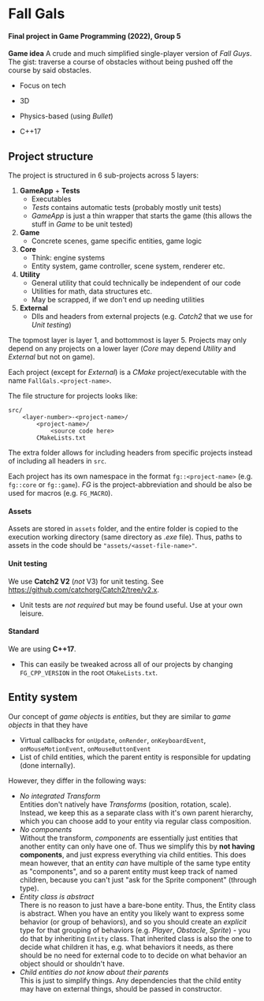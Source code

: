 # Fall Gals

#### Final project in Game Programming (2022), Group 5



**Game idea**
A crude and much simplified single-player version of *Fall Guys*. The gist: traverse a course of obstacles without being pushed off the course by said obstacles.

- Focus on tech

- 3D

- Physics-based (using *Bullet*)

- C++17


## Project structure

The project is structured in 6 sub-projects across 5 layers:

1. **GameApp** + **Tests**
   - Executables
   - *Tests* contains automatic tests (probably mostly unit tests)
   - *GameApp* is just a thin wrapper that starts the game (this allows the stuff in *Game* to be unit tested)
2. **Game**
   - Concrete scenes, game specific entities, game logic
3. **Core**
   - Think: engine systems
   - Entity system, game controller, scene system, renderer etc.
4. **Utility**
   - General utility that could technically be independent of our code
   - Utilities for math, data structures etc.
   - May be scrapped, if we don't end up needing utilities
5. **External**
   - Dlls and headers from external projects (e.g. *Catch2* that we use for *Unit testing*)

The topmost layer is layer 1, and bottommost is layer 5. Projects may only depend on any projects on a lower layer (*Core* may depend *Utility* and *External* but not on game).

Each project (except for *External*) is a *CMake* project/executable with the name `FallGals.<project-name>`. 

The file structure for projects looks like:

```
src/
	<layer-number>-<project-name>/
		<project-name>/
			<source code here>
        CMakeLists.txt
```

The extra folder allows for including headers from specific projects instead of including all headers in `src`. 

Each project has its own namespace in the format `fg::<project-name>` (e.g. `fg::core` or `fg::game`). *FG* is the project-abbreviation and should be also be used for macros (e.g. `FG_MACRO`).

#### Assets

Assets are stored in `assets` folder, and the entire folder is copied to the execution working directory (same directory as *.exe* file). Thus, paths to assets in the code should be `"assets/<asset-file-name>"`.

#### Unit testing

We use **Catch2 V2** (*not* V3) for unit testing. See https://github.com/catchorg/Catch2/tree/v2.x. 

- Unit tests are *not required*  but may be found useful. Use at your own leisure.

#### Standard

We are using **C++17**.

- This can easily be tweaked across all of our projects by changing `FG_CPP_VERSION` in the root `CMakeLists.txt`.



## Entity system

Our concept of *game objects* is *entities*, but they are similar to *game objects* in that they have

- Virtual callbacks for `onUpdate`, `onRender`, `onKeyboardEvent`, `onMouseMotionEvent`, `onMouseButtonEvent`
- List of child entities, which the parent entity is responsible for updating (done internally).

However, they differ in the following ways:

- *No integrated Transform*  
  Entities don't natively have *Transforms* (position, rotation, scale). Instead, we keep this as a separate class with it's own parent hierarchy, which you can choose add to your entity via regular class composition. 
- *No components*  
  Without the transform, *components* are essentially just entities that another entity can only have one of. Thus we simplify this by **not having components**, and just express everything via child entities. This does mean however, that an entity *can* have multiple of the same type entity as "components", and so a parent entity must keep track of named children, because you can't just "ask for the Sprite component" (through type).
- *Entity class is abstract*  
  There is no reason to just have a bare-bone entity. Thus, the Entity class is abstract. When you have an entity you likely want to express some behavior (or group of behaviors), and so you should create an *explicit* type for that grouping of behaviors (e.g. *Player*, *Obstacle*, *Sprite*) - you do that by inheriting `Entity` class. That inherited class is also the one to decide what children it has, e.g. what behaviors it needs, as there should be no need for external code to  to decide on what behavior an object should or shouldn't have.
- *Child entities do not know about their parents*  
  This is just to simplify things. Any dependencies that the child entity may have on external things, should be passed in constructor.